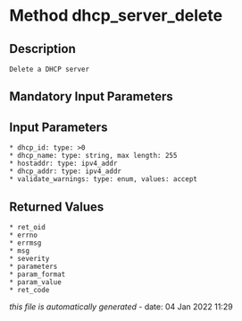 # Method dhcp_server_delete

## Description
	Delete a DHCP server

## Mandatory Input Parameters

## Input Parameters
	* dhcp_id: type: >0
	* dhcp_name: type: string, max length: 255
	* hostaddr: type: ipv4_addr
	* dhcp_addr: type: ipv4_addr
	* validate_warnings: type: enum, values: accept

## Returned Values
	* ret_oid
	* errno
	* errmsg
	* msg
	* severity
	* parameters
	* param_format
	* param_value
	* ret_code


*this file is automatically generated* - date: 04 Jan 2022 11:29